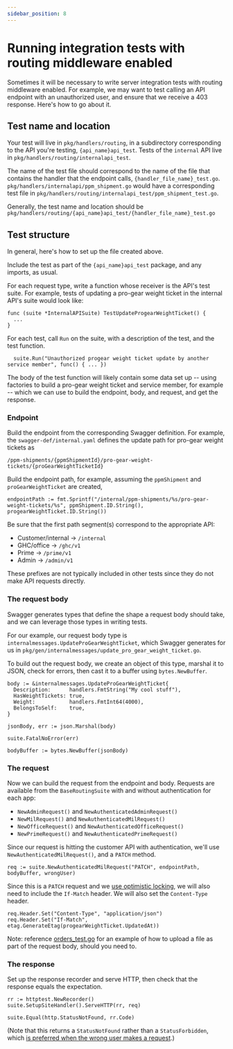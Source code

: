 ```yaml
---
sidebar_position: 8
---
```


# Running integration tests with routing middleware enabled

Sometimes it will be necessary to write server integration tests with routing middleware enabled. For example, we may want to test calling an API endpoint with an unauthorized user, and ensure that we receive a 403 response. Here's how to go about it.

## Test name and location

Your test will live in `pkg/handlers/routing`, in a subdirectory corresponding to the API you're testing, `{api_name}api_test`. Tests of the `internal` API live in `pkg/handlers/routing/internalapi_test`.

The name of the test file should correspond to the name of the file that contains the handler that the endpoint calls, `{handler_file_name}_test.go`. `pkg/handlers/internalapi/ppm_shipment.go` would have a corresponding test file in `pkg/handlers/routing/internalapi_test/ppm_shipment_test.go`.

Generally, the test name and location should be
```pkg/handlers/routing/{api_name}api_test/{handler_file_name}_test.go```

## Test structure

In general, here's how to set up the file created above.

Include the test as part of the `{api_name}api_test` package, and any imports, as usual.

For each request type, write a function whose receiver is the API's test suite. For example, tests of updating a pro-gear weight ticket in the internal API's suite would look like:

```
func (suite *InternalAPISuite) TestUpdateProgearWeightTicket() {
  ...
}
```

For each test, call `Run` on the suite, with a description of the test, and the test function.

```
  suite.Run("Unauthorized progear weight ticket update by another service member", func() { ... })
```

The body of the test function will likely contain some data set up -- using factories to build a pro-gear weight ticket and service member, for example -- which we can use to build the endpoint, body, and request, and get the response.
### Endpoint

Build the endpoint from the corresponding Swagger definition. For example, the `swagger-def/internal.yaml` defines the update path for pro-gear weight tickets as

```
/ppm-shipments/{ppmShipmentId}/pro-gear-weight-tickets/{proGearWeightTicketId}

```

Build the endpoint path, for example, assuming the `ppmShipment` and `proGearWeightTicket` are created,

```
endpointPath := fmt.Sprintf("/internal/ppm-shipments/%s/pro-gear-weight-tickets/%s", ppmShipment.ID.String(), progearWeightTicket.ID.String())
```

Be sure that the first path segment(s) correspond to the appropriate API:

- Customer/internal -> `/internal`
- GHC/office -> `/ghc/v1`
- Prime -> `/prime/v1`
- Admin -> `/admin/v1`

These prefixes are not typically included in other tests since they do not make API requests directly.

### The request body

Swagger generates types that define the shape a request body should take, and we can leverage those types in writing tests.

For our example, our request body type is `internalmessages.UpdateProGearWeightTicket`, which Swagger generates for us in `pkg/gen/internalmessages/update_pro_gear_weight_ticket.go`.

To build out the request body, we create an object of this type, marshal it to JSON, check for errors, then cast it to a buffer using `bytes.NewBuffer`.

```
body := &internalmessages.UpdateProGearWeightTicket{
  Description:      handlers.FmtString("My cool stuff"),
  HasWeightTickets: true,
  Weight:           handlers.FmtInt64(4000),
  BelongsToSelf:    true,
}

jsonBody, err := json.Marshal(body)

suite.FatalNoError(err)

bodyBuffer := bytes.NewBuffer(jsonBody)
```
### The request

Now we can build the request from the endpoint and body. Requests are available from the `BaseRoutingSuite` with and without authentication for each app:

- `NewAdminRequest()` and `NewAuthenticatedAdminRequest()`
- `NewMilRequest()` and `NewAuthenticatedMilRequest()`
- `NewOfficeRequest()` and `NewAuthenticatedOfficeRequest()`
- `NewPrimeRequest()` and `NewAuthenticatedPrimeRequest()`

Since our request is hitting the customer API with authentication, we'll use `NewAuthenticatedMilRequest()`, and a `PATCH` method.

```
req := suite.NewAuthenticatedMilRequest("PATCH", endpointPath, bodyBuffer, wrongUser)
```

Since this is a `PATCH` request and we [use optimistic locking](https://transcom.github.io/mymove-docs/docs/backend/guides/use-optimistic-locking), we will also need to include the `If-Match` header. We will also set the `Content-Type` header.

```
req.Header.Set("Content-Type", "application/json")
req.Header.Set("If-Match", etag.GenerateEtag(progearWeightTicket.UpdatedAt))
```

Note: reference [orders_test.go](https://github.com/transcom/mymove/blob/56590a3b462bc5709be4d5f93e9000188388329a/pkg/handlers/routing/internalapi_test/orders_test.go#L16) for an example of how to upload a file as part of the request body, should you need to.

### The response

Set up the response recorder and serve HTTP, then check that the response equals the expectation.

```
rr := httptest.NewRecorder()
suite.SetupSiteHandler().ServeHTTP(rr, req)

suite.Equal(http.StatusNotFound, rr.Code)
```

(Note that this returns a `StatusNotFound` rather than a `StatusForbidden`, which [is preferred when the wrong user makes a request](https://github.com/transcom/mymove/pull/10938/files#r1240473787).)

